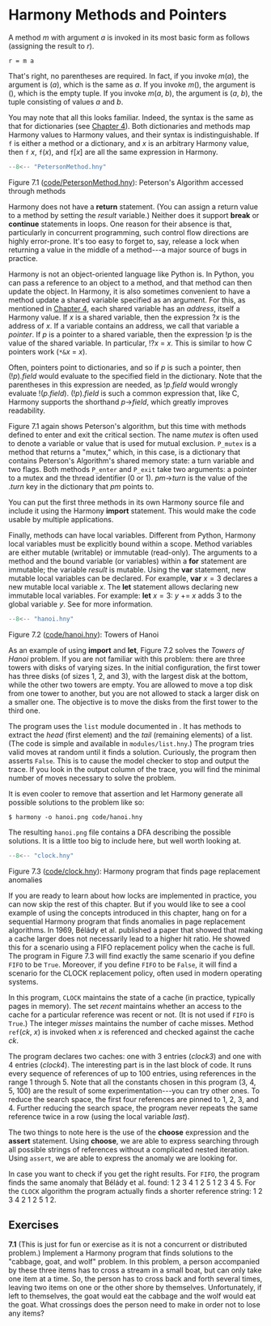 
# Harmony Methods and Pointers 

A method *m* with argument *a* is invoked in its most basic form as
follows (assigning the result to *r*).
```
r = m a
```
That's right, no parentheses are required. In fact, if you invoke
*m*(*a*), the argument is (*a*), which is the same as *a*. If you invoke
*m*(), the argument is (), which is the empty tuple. If you invoke
*m*(*a*, *b*), the argument is (*a*, *b*), the tuple consisting of
values *a* and *b*.

You may note that all this looks familiar. Indeed, the syntax is the
same as that for dictionaries (see [Chapter 4](harmonymachine.md)). Both
dictionaries and methods map Harmony values to Harmony values, and their
syntax is indistinguishable. If `f` is either a method or a dictionary,
and *x* is an arbitrary Harmony value, then `f` *x*, `f`(*x*), and
`f`\[*x*\] are all the same expression in Harmony.


```python title="PetersonMethod.hny"
--8<-- "PetersonMethod.hny"
```

<figcaption>Figure 7.1 (<a href=https://harmony.cs.cornell.edu/code/PetersonMethod.hny>code/PetersonMethod.hny</a>): 
Peterson's Algorithm accessed through methods
</figcaption>

Harmony does not have a **return** statement. (You can assign a return
value to a method by setting the *result* variable.) Neither does it
support **break** or **continue** statements in loops. One reason for
their absence is that, particularly in concurrent programming, such
control flow directions are highly error-prone. It's too easy to forget
to, say, release a lock when returning a value in the middle of a
method---a major source of bugs in practice.

Harmony is not an object-oriented language like Python is. In Python,
you can pass a reference to an object to a method, and that method can
then update the object. In Harmony, it is also sometimes convenient to
have a method update a shared variable specified as an argument. For
this, as mentioned in [Chapter 4](harmonymachine.md), each shared variable has an
*address*, itself a Harmony value. If *x* is a shared variable, then the
expression ?*x* is the address of *x*. If a variable contains an
address, we call that variable a *pointer*. If *p* is a pointer to a
shared variable, then the expression !*p* is the value of the shared
variable. In particular, !?*x* = *x*. This is similar to how C pointers
work (`*&`*x* = *x*).

Often, pointers point to dictionaries, and so if *p* is such a pointer,
then (!*p*).*field* would evaluate to the specified field in the
dictionary. Note that the parentheses in this expression are needed, as
!*p*.*field* would wrongly evaluate !(*p*.*field*). (!*p*).*field* is
such a common expression that, like C, Harmony supports the shorthand
*p*->*field*, which greatly improves readability.

Figure 7.1 again shows Peterson's algorithm, but this time
with methods defined to enter and exit the critical section. The name
*mutex* is often used to denote a variable or value that is used for
mutual exclusion. `P_mutex` is a method that returns a "mutex," which,
in this case, is a dictionary that contains Peterson's Algorithm's
shared memory state: a turn variable and two flags. Both methods
`P_enter` and `P_exit` take two arguments: a pointer to a mutex and the
thread identifier (0 or 1). *pm*->*turn* is the value of the
.*turn* key in the dictionary that *pm* points to.

You can put the first three methods in its own Harmony source file and
include it using the Harmony **import** statement. This would make the
code usable by multiple applications.

Finally, methods can have local variables. Different from Python,
Harmony local variables must be explicitly bound within a scope. Method
variables are either mutable (writable) or immutable (read-only). The
arguments to a method and the bound variable (or variables) within a
**for** statement are immutable; the variable *result* is mutable. Using
the **var** statement, new mutable local variables can be declared. For
example, **var** $x = 3$ declares a new mutable local variable *x*. The
**let** statement allows declaring new immutable local variables. For
example: **let** $x = 3$: *y* $+$$=$ *x* adds 3 to the global variable
*y*. See for more information.


```python title="hanoi.hny"
--8<-- "hanoi.hny"
```

<figcaption>Figure 7.2 (<a href=https://harmony.cs.cornell.edu/code/hanoi.hny>code/hanoi.hny</a>): 
Towers of Hanoi </figcaption>

As an example of using **import** and **let**, Figure 7.2 solves the
*Towers of Hanoi* problem. If you are not familiar with this problem:
there are three towers with disks of varying sizes. In the initial
configuration, the first tower has three disks (of sizes 1, 2, and 3),
with the largest disk at the bottom, while the other two towers are
empty. You are allowed to move a top disk from one tower to another, but
you are not allowed to stack a larger disk on a smaller one. The
objective is to move the disks from the first tower to the third one.

The program uses the `list` module documented in . It has methods to
extract the *head* (first element) and the *tail* (remaining elements)
of a list. (The code is simple and available in `modules/list.hny`.) The
program tries valid moves at random until it finds a solution.
Curiously, the program then asserts `False`. This is to cause the model
checker to stop and output the trace. If you look in the output column
of the trace, you will find the minimal number of moves necessary to
solve the problem.

It is even cooler to remove that assertion and let Harmony generate all
possible solutions to the problem like so:

    $ harmony -o hanoi.png code/hanoi.hny

The resulting `hanoi.png` file contains a DFA describing the possible
solutions. It is a little too big to include here, but well worth
looking at.


```python title="clock.hny"
--8<-- "clock.hny"
```

<figcaption>Figure 7.3 (<a href=https://harmony.cs.cornell.edu/code/clock.hny>code/clock.hny</a>): 
Harmony program that finds page replacement anomalies
</figcaption>

If you are ready to learn about how locks are implemented in practice,
you can now skip the rest of this chapter. But if you would like to see
a cool example of using the concepts introduced in this chapter, hang on
for a sequential Harmony program that finds anomalies in page
replacement algorithms. In 1969, Bélády et al. published a
paper that showed that making a cache larger does not
necessarily lead to a higher hit ratio. He showed this for a scenario
using a FIFO replacement policy when the cache is full. The program in
Figure 7.3 will find exactly the same scenario if you define `FIFO`
to be `True`. Moreover, if you define `FIFO` to be `False`, it will find
a scenario for the CLOCK replacement policy, often used in
modern operating systems.

In this program, `CLOCK` maintains the state of a cache (in practice,
typically pages in memory). The set *recent* maintains whether an access
to the cache for a particular reference was recent or not. (It is not
used if `FIFO` is `True`.) The integer *misses* maintains the number of
cache misses. Method `ref`(*ck*, *x*) is invoked when *x* is referenced
and checked against the cache *ck*.

The program declares two caches: one with 3 entries (*clock3*) and one
with 4 entries (*clock4*). The interesting part is in the last block of
code. It runs every sequence of references of up to 100 entries, using
references in the range 1 through 5. Note that all the constants chosen
in this program (3, 4, 5, 100) are the result of some
experimentation---you can try other ones. To reduce the search space,
the first four references are pinned to 1, 2, 3, and 4. Further reducing
the search space, the program never repeats the same reference twice in
a row (using the local variable *last*).

The two things to note here is the use of the **choose** expression and
the **assert** statement. Using **choose**, we are able to express
searching through all possible strings of references without a
complicated nested iteration. Using `assert`, we are able to express the
anomaly we are looking for.

In case you want to check if you get the right results. For `FIFO`, the
program finds the same anomaly that Bélády et al. found: 1 2 3 4 1 2 5 1
2 3 4 5. For the `CLOCK` algorithm the program actually finds a shorter
reference string: 1 2 3 4 2 1 2 5 1 2.

## Exercises 


**7.1** (This is just for fun or exercise as it is not a concurrent or
distributed problem.) Implement a Harmony program that finds solutions
to the "cabbage, goat, and wolf" problem. In this problem, a person
accompanied by these three items has to cross a stream in a small boat,
but can only take one item at a time. So, the person has to cross back
and forth several times, leaving two items on one or the other shore by
themselves. Unfortunately, if left to themselves, the goat would eat the
cabbage and the wolf would eat the goat. What crossings does the person
need to make in order not to lose any items?

